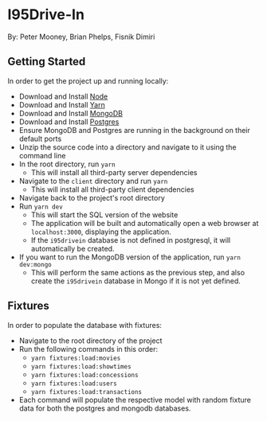 # I95Drive-In
By: Peter Mooney, Brian Phelps, Fisnik Dimiri

## Getting Started
In order to get the project up and running locally:
- Download and Install [Node](https://nodejs.org/en/download/)
- Download and Install [Yarn](https://yarnpkg.com/lang/en/docs/install/#mac-stable)
- Download and Install [MongoDB](https://www.mongodb.com/download-center#community)
- Download and Install [Postgres](https://www.postgresql.org/download/)
- Ensure MongoDB and Postgres are running in the background on their default ports
- Unzip the source code into a directory and navigate to it using the command line
- In the root directory, run `yarn`
  - This will install all third-party server dependencies
- Navigate to the `client` directory and run `yarn`
  - This will install all third-party client dependencies
- Navigate back to the project's root directory
- Run `yarn dev`
  - This will start the SQL version of the website
  - The application will be built and automatically open a web browser at `localhost:3000`, displaying the application.
  - If the `i95drivein` database is not defined in postgresql, it will automatically be created.
- If you want to run the MongoDB version of the application, run `yarn dev:mongo`
  - This will perform the same actions as the previous step, and also create the
  `i95drivein` database in Mongo if it is not yet defined.

## Fixtures
In order to populate the database with fixtures:
- Navigate to the root directory of the project
- Run the following commands in this order:
  - `yarn fixtures:load:movies`
  - `yarn fixtures:load:showtimes`
  - `yarn fixtures:load:concessions`
  - `yarn fixtures:load:users`
  - `yarn fixtures:load:transactions`
- Each command will populate the respective model with random fixture data for both the postgres and mongodb databases.
